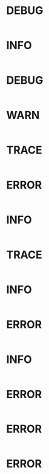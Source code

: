 # DEBUG
```
```
# INFO
```
```
# DEBUG
```
```
# WARN
```
```
# TRACE
```
```
# ERROR
```
```
# INFO
```
```
# TRACE
```
```
# INFO
```
```
# ERROR
```
```
# INFO
```
```
# ERROR
```
```
# ERROR
```
```
# ERROR
```
```
